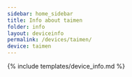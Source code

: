 ```yaml
---
sidebar: home_sidebar
title: Info about taimen
folder: info
layout: deviceinfo
permalink: /devices/taimen/
device: taimen
---
```

{% include templates/device_info.md %}
